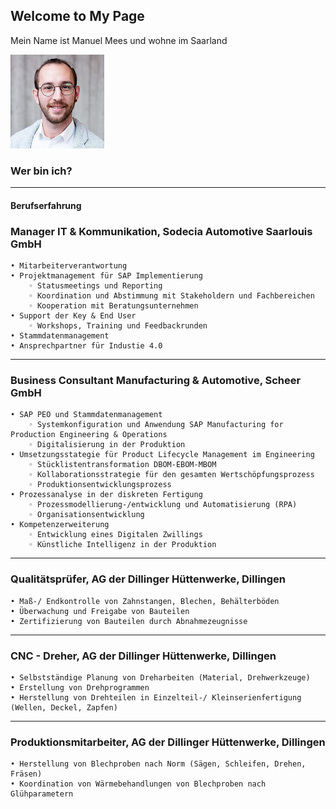 ## Welcome to My Page

Mein Name ist Manuel Mees und wohne im Saarland

![This is an image](https://github.com/ManuelMees/ManuelMees.github.io/blob/main/1620108214591_small.png)

### Wer bin ich?

---

#### Berufserfahrung
### **Manager IT & Kommunikation**, Sodecia Automotive Saarlouis GmbH
    • Mitarbeiterverantwortung 
    • Projektmanagement für SAP Implementierung
        ◦ Statusmeetings und Reporting
        ◦ Koordination und Abstimmung mit Stakeholdern und Fachbereichen
        ◦ Kooperation mit Beratungsunternehmen
    • Support der Key & End User
        ◦ Workshops, Training und Feedbackrunden
    • Stammdatenmanagement
    • Ansprechpartner für Industie 4.0

---
### **Business Consultant Manufacturing & Automotive**, Scheer GmbH
    • SAP PEO und Stammdatenmanagement
        ◦ Systemkonfiguration und Anwendung SAP Manufacturing for Production Engineering & Operations
        ◦ Digitalisierung in der Produktion
    • Umsetzungsstategie für Product Lifecycle Management im Engineering
        ◦ Stücklistentransformation DBOM-EBOM-MBOM
        ◦ Kollaborationsstrategie für den gesamten Wertschöpfungsprozess
        ◦ Produktionsentwicklungsprozess  
    • Prozessanalyse in der diskreten Fertigung
        ◦ Prozessmodellierung-/entwicklung und Automatisierung (RPA)
        ◦ Organisationsentwicklung
    • Kompetenzerweiterung
        ◦ Entwicklung eines Digitalen Zwillings
        ◦ Künstliche Intelligenz in der Produktion
        
---
### Qualitätsprüfer, AG der Dillinger Hüttenwerke, Dillingen
    • Maß-/ Endkontrolle von Zahnstangen, Blechen, Behälterböden
    • Überwachung und Freigabe von Bauteilen
    • Zertifizierung von Bauteilen durch Abnahmezeugnisse
---
### CNC - Dreher, AG der Dillinger Hüttenwerke, Dillingen
    • Selbstständige Planung von Dreharbeiten (Material, Drehwerkzeuge)
    • Erstellung von Drehprogrammen
    • Herstellung von Drehteilen in Einzelteil-/ Kleinserienfertigung (Wellen, Deckel, Zapfen)
---
### Produktionsmitarbeiter, AG der Dillinger Hüttenwerke, Dillingen
    • Herstellung von Blechproben nach Norm (Sägen, Schleifen, Drehen, Fräsen)
    • Koordination von Wärmebehandlungen von Blechproben nach Glühparametern
